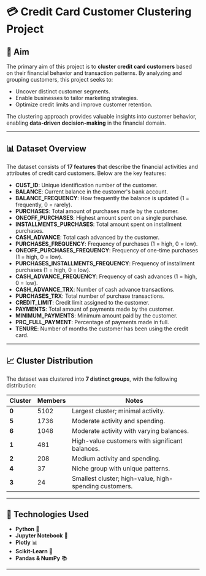 # 💳 Credit Card Customer Clustering Project

## 🎯 Aim
The primary aim of this project is to **cluster credit card customers** based on their financial behavior and transaction patterns. By analyzing and grouping customers, this project seeks to:
- Uncover distinct customer segments.
- Enable businesses to tailor marketing strategies.
- Optimize credit limits and improve customer retention.

The clustering approach provides valuable insights into customer behavior, enabling **data-driven decision-making** in the financial domain.

---

## 📊 Dataset Overview
The dataset consists of **17 features** that describe the financial activities and attributes of credit card customers. Below are the key features:

- **CUST_ID**: Unique identification number of the customer.
- **BALANCE**: Current balance in the customer's bank account.
- **BALANCE_FREQUENCY**: How frequently the balance is updated (1 = frequently, 0 = rarely).
- **PURCHASES**: Total amount of purchases made by the customer.
- **ONEOFF_PURCHASES**: Highest amount spent on a single purchase.
- **INSTALLMENTS_PURCHASES**: Total amount spent on installment purchases.
- **CASH_ADVANCE**: Total cash advanced by the customer.
- **PURCHASES_FREQUENCY**: Frequency of purchases (1 = high, 0 = low).
- **ONEOFF_PURCHASES_FREQUENCY**: Frequency of one-time purchases (1 = high, 0 = low).
- **PURCHASES_INSTALLMENTS_FREQUENCY**: Frequency of installment purchases (1 = high, 0 = low).
- **CASH_ADVANCE_FREQUENCY**: Frequency of cash advances (1 = high, 0 = low).
- **CASH_ADVANCE_TRX**: Number of cash advance transactions.
- **PURCHASES_TRX**: Total number of purchase transactions.
- **CREDIT_LIMIT**: Credit limit assigned to the customer.
- **PAYMENTS**: Total amount of payments made by the customer.
- **MINIMUM_PAYMENTS**: Minimum amount paid by the customer.
- **PRC_FULL_PAYMENT**: Percentage of payments made in full.
- **TENURE**: Number of months the customer has been using the credit card.

---

## 📈 Cluster Distribution
The dataset was clustered into **7 distinct groups**, with the following distribution:

| Cluster | Members | Notes |
|---------|---------|-------|
| **0**   | 5102    | Largest cluster; minimal activity. |
| **5**   | 1736    | Moderate activity and spending. |
| **6**   | 1048    | Moderate activity with varying balances. |
| **1**   | 481     | High-value customers with significant balances. |
| **2**   | 208     | Medium activity and spending. |
| **4**   | 37      | Niche group with unique patterns. |
| **3**   | 24      | Smallest cluster; high-value, high-spending customers. |

---

## 🚀 Technologies Used
- **Python** 🐍
- **Jupyter Notebook** 📓
- **Plotly** 📊
- **Scikit-Learn** 🤖
- **Pandas & NumPy** 📚

---
